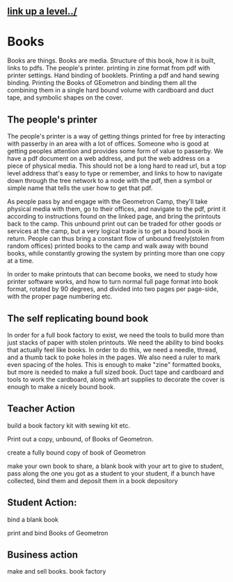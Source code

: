## [link up a level../](../)

# Books

Books are things.  Books are media.  Structure of this book, how it is built, links to pdfs. The people's printer.  printing in zine format from pdf with printer settings. Hand binding of booklets.  Printing a pdf and hand sewing binding.  Printing the Books of GEometron and binding them all the combining them in a single hard bound volume with cardboard and duct tape, and symbolic shapes on the cover.

## The people's printer

The people's printer is a way of getting things printed for free by interacting with passerby in an area with a lot of offices.  Someone who is good at getting peoples attention and provides some form of value to passerby.  We have a pdf document on a web address, and put the web address on a piece of physical media.  This should not be a long hard to read url, but a top level address that's easy to type or remember, and links to how to navigate down through the tree network to a node with the pdf, then a symbol or simple name that tells the user how to get that pdf.  

As people pass by and engage with the Geometron Camp, they'll take physical media with them, go to their offices, and navigate to the pdf, print it according to instructions found on the linked page, and bring the printouts back to the camp.  This unbound print out can be traded for other goods or services at the camp, but a very logical trade is to get a bound book in return.  People can thus bring a constant flow of unbound freely(stolen from random offices) printed books to the camp and walk away with bound books, while constantly growing the system by printing more than one copy at a time.

In order to make printouts that can become books, we need to study how printer software works, and how to turn normal full page format into book format, rotated by 90 degrees, and divided into two pages per page-side, with the proper page numbering etc. 

## The self replicating bound book

In order for a full book factory to exist, we need the tools to build more than just stacks of paper with stolen printouts. We need the ability to bind books that actually feel like books.  In order to do this, we need a needle, thread, and a thumb tack to poke holes in the pages.  We also need a ruler to mark even spacing of the holes.  This is enough to make "zine" formatted books, but more is needed to make a full sized book.  Duct tape and cardboard and tools to work the cardboard, along with art supplies to decorate the cover is enough to make a nicely bound book.  


## Teacher Action

build a book factory kit with sewing kit etc.  

Print out a copy, unbound, of Books of Geometron.

create a fully bound copy of book of Geometron 

make your own book to share, a blank book with your art to give to student, pass along the one you got as a student to your student, if a bunch have collected, bind them and deposit them in a book depository


## Student Action:

bind a blank book

print and bind Books of Geometron

## Business action

make and sell books. book factory
